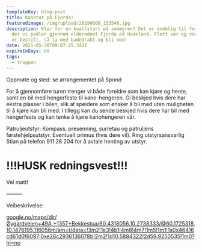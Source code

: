```yaml
---
templateKey: blog-post
title: Kanotur på Fjorda!
featuredimage: /img/upload/20190608_153548.jpg
description: Klar for en knallstart på sommeren? Det er endelig til for kanotur,
  der vi padler gjennom eldoradoet Fjorda på Hadeland. Flott vær og varmt vann
  er bestilt, så ta med badedrakt og bli med!
date: 2021-05-30T09:07:25.342Z
expireInDays: 60
tags:
  - troppen
---
```

Oppmøte og sted: se arrangementet på Spond

For å gjennomføre turen trenger vi både foreldre som kan kjøre og hente, samt en bil med hengerfeste til kano-hengeren. Gi beskjed hvis dere har ekstra plasser i bilen, slik at speidere som ønsker å bli med uten muligheten til å kjøre kan bli med. I tillegg kan du sende beskjed hvis dere har bil med hengerfeste og kan tenke å kjøre kanohengeren vår. 

Patruljeutstyr:  Kompass, presenning, surretau og patruljens førstehjelpsutstyr. Eventuelt primus (hvis dere vil). Ring utstyrsansvarlig Stian på telefon 911 28 204 for å avtale henting av utstyr.

# !!!HUSK redningsvest!!!

Vel møtt!

———

Veibeskrivelse:

[google.no/maps/dir/Øygardveien+49A,+1357+Bekkestua/60.4318056,10.2738333/@60.1725318,10.1476195,116056m/am=t/data=!3m2!1e3!4b1!4m8!4m7!1m5!1m1!1s0x46416cd61d0f6097:0xe26c2936136078b!2m2!1d10.5884322!2d59.9250535!1m0?hl=no](https://www.google.no/maps/dir/%C3%98ygardveien+49A,+1357+Bekkestua/60.4318056,10.2738333/@60.1725318,10.1476195,116056m/am=t/data=!3m2!1e3!4b1!4m8!4m7!1m5!1m1!1s0x46416cd61d0f6097:0xe26c2936136078b!2m2!1d10.5884322!2d59.9250535!1m0?hl=no)